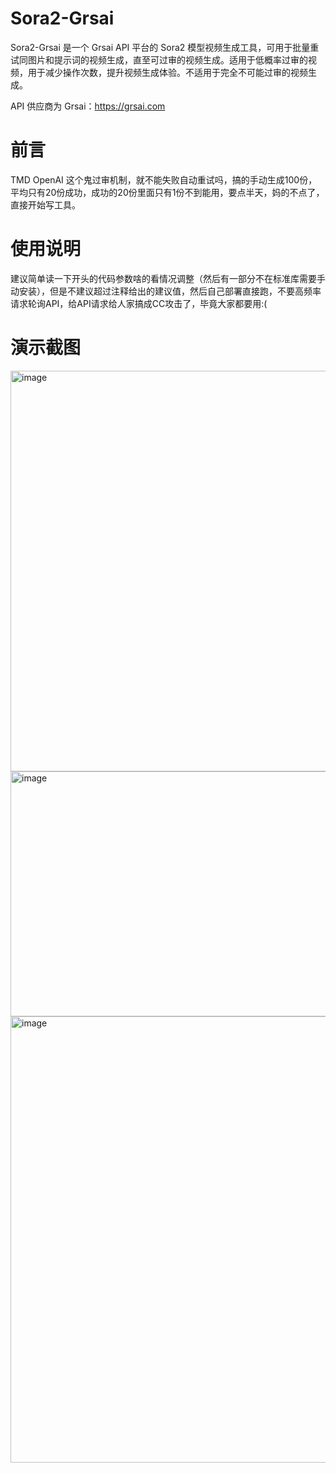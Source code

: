 # Sora2-Grsai
Sora2-Grsai 是一个 Grsai API 平台的 Sora2 模型视频生成工具，可用于批量重试同图片和提示词的视频生成，直至可过审的视频生成。适用于低概率过审的视频，用于减少操作次数，提升视频生成体验。不适用于完全不可能过审的视频生成。

API 供应商为 Grsai：https://grsai.com

# 前言
TMD OpenAI 这个鬼过审机制，就不能失败自动重试吗，搞的手动生成100份，平均只有20份成功，成功的20份里面只有1份不到能用，要点半天，妈的不点了，直接开始写工具。

# 使用说明
建议简单读一下开头的代码参数啥的看情况调整（然后有一部分不在标准库需要手动安装），但是不建议超过注释给出的建议值，然后自己部署直接跑，不要高频率请求轮询API，给API请求给人家搞成CC攻击了，毕竟大家都要用:(

# 演示截图
<img width="1040" height="641" alt="image" src="https://github.com/user-attachments/assets/9410470f-90dc-4702-a9fb-a76bed8a0a56" />

<img width="686" height="392" alt="image" src="https://github.com/user-attachments/assets/7b8dfdf1-0918-48ab-bbd1-948776b1d708" />
<img width="1038" height="714" alt="image" src="https://github.com/user-attachments/assets/92cd6175-00ce-4537-9f13-3edc9a3891c8" />
